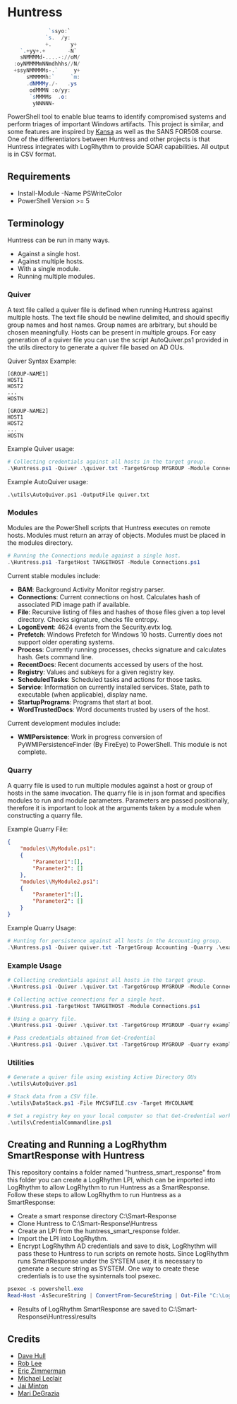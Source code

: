 # Huntress

```PowerShell
             `ssyo:`
            `s.  /y:
            +.      y+
    `.+yy+.+       -N`
    sNMMMMd-....-://oM/  
  :oyNMMMMmNNmdhhhs//N/  
  +ssyNMMMMMs-.`     y+  
      sMMMMMh:`     `m:  
      .dNMMMy./-   .ys
       odMMMN :o/yy:
       `sMMMMs  .o:
        yNNNNN-
```

PowerShell tool to enable blue teams to identify compromised systems and perform triages of important Windows artifacts. This project is similar, and some features are inspired by [Kansa](https://github.com/davehull/Kansa) as well as the SANS FOR508 course. One of the differentiators between Huntress and other projects is that Huntress integrates with LogRhythm to provide SOAR capabilities. All output is in CSV format.

## Requirements

* Install-Module -Name PSWriteColor
* PowerShell Version >= 5

## Terminology

Huntress can be run in many ways. 

* Against a single host.
* Against multiple hosts.
* With a single module.
* Running multiple modules.

### Quiver 

A text file called a quiver file is defined when running Huntress against multiple hosts. The text file should be newline delimited, and should specifiy group names and host names. Group names are arbitrary, but should be chosen meaningfully. Hosts can be present in multiple groups. For easy generation of a quiver file you can use the script AutoQuiver.ps1 provided in the utils directory to generate a quiver file based on AD OUs. 

Quiver Syntax Example:

``` Plaintext
[GROUP-NAME1]
HOST1
HOST2
...
HOSTN

[GROUP-NAME2]
HOST1
HOST2
...
HOSTN
```

Example Quiver usage:

``` PowerShell
# Collecting credentials against all hosts in the target group.
.\Huntress.ps1 -Quiver .\quiver.txt -TargetGroup MYGROUP -Module Connections.ps1
```

Example AutoQuiver usage:

``` Plaintext
.\utils\AutoQuiver.ps1 -OutputFile quiver.txt
```

### Modules

Modules are the PowerShell scripts that Huntress executes on remote hosts. Modules must return an array of objects. Modules must be placed in the modules directory.

``` PowerShell
# Running the Connections module against a single host.
.\Huntress.ps1 -TargetHost TARGETHOST -Module Connections.ps1
```

Current stable modules include:

* **BAM**: Background Activity Monitor registry parser.
* **Connections**: Current connections on host. Calculates hash of associated PID image path if available.
* **File**: Recursive listing of files and hashes of those files given a top level directory. Checks signature, checks file entropy.
* **LogonEvent**: 4624 events from the Security.evtx log. 
* **Prefetch**: Windows Prefetch for Windows 10 hosts. Currently does not support older operating systems.
* **Process**: Currently running processes, checks signature and calculates hash. Gets command line.
* **RecentDocs**: Recent documents accessed by users of the host.
* **Registry**: Values and subkeys for a given registry key.
* **ScheduledTasks**: Scheduled tasks and actions for those tasks.
* **Service**: Information on currently installed services. State, path to executable (when applicable), display name.
* **StartupPrograms**: Programs that start at boot.
* **WordTrustedDocs**: Word documents trusted by users of the host.

Current development modules include: 

* **WMIPersistence**: Work in progress conversion of PyWMIPersistenceFinder (By FireEye) to PowerShell. This module is not complete.

### Quarry

A quarry file is used to run multiple modules against a host or group of hosts in the same invocation. The quarry file is in json format and specifies modules to run and module parameters. Parameters are passed positionally, therefore it is important to look at the arguments taken by a module when constructing a quarry file.

Example Quarry File:

``` JSON
{
    "modules\\MyModule.ps1":
    {
        "Parameter1":[],
        "Parameter2": []
    },
    "modules\\MyModule2.ps1":
    {
        "Parameter1":[],
        "Parameter2": []
    }
}
```

Example Quarry Usage:

``` PowerShell
# Hunting for persistence against all hosts in the Accounting group.
.\Huntress.ps1 -Quiver quiver.txt -TargetGroup Accounting -Quarry .\examples\persistence.json
```

### Example Usage

```PowerShell
# Collecting credentials against all hosts in the target group.
.\Huntress.ps1 -Quiver .\quiver.txt -TargetGroup MYGROUP -Module Connections.ps1

# Collecting active connections for a single host. 
.\Huntress.ps1 -TargetHost TARGETHOST -Module Connections.ps1

# Using a quarry file.
.\Huntress.ps1 -Quiver .\quiver.txt -TargetGroup MYGROUP -Quarry examples\persistence.json

# Pass credentials obtained from Get-Credential
.\Huntress.ps1 -Quiver .\quiver.txt -TargetGroup MYGROUP -Quarry examples\persistence.json -Credential $MyCredential
```

### Utilities

``` PowerShell
# Generate a quiver file using existing Active Directory OUs
.\utils\AutoQuiver.ps1

# Stack data from a CSV file.
.\utils\DataStack.ps1 -File MYCSVFILE.csv -Target MYCOLNAME

# Set a registry key on your local computer so that Get-Credential works via commandline without GUI popup.
.\utils\CredentialCommandline.ps1
```

## Creating and Running a LogRhythm SmartResponse with Huntress

This repository contains a folder named "huntress\_smart\_response" from this folder you can create a LogRhythm LPI, which can be imported into LogRhythm to allow LogRhythm to run Huntress as a SmartResponse. Follow these steps to allow LogRhythm to run Huntress as a SmartResponse:

* Create a smart response directory C:\Smart-Response
* Clone Huntress to C:\Smart-Response\Huntress
* Create an LPI from the huntress\_smart\_response folder.
* Import the LPI into LogRhythm. 
* Encrypt LogRhythm AD credentials and save to disk, LogRhythm will pass these to Huntress to run scripts on remote hosts. Since LogRhythm runs SmartResponse under the SYSTEM user, it is necessary to generate a secure string as SYSTEM. One way to create these credentials is to use the sysinternals tool psexec.

``` PowerShell
psexec -s powershell.exe
Read-Host -AsSecureString | ConvertFrom-SecureString | Out-File "C:\LogRhythm-Cred.txt"
```
* Results of LogRhythm SmartResponse are saved to C:\Smart-Response\Huntress\results

## Credits

* [Dave Hull](https://github.com/davehull)
* [Rob Lee](https://www.sans.org/course/advanced-incident-response-threat-hunting-training)
* [Eric Zimmerman](https://github.com/EricZimmerman)
* [Michael Leclair](https://digitalforensicsurvivalpodcast.com/2019/11/11/dfsp-195-bam/)
* [Jai Minton](https://www.jaiminton.com/cheatsheet/DFIR/#startup-process-information)
* [Mari DeGrazia](http://az4n6.blogspot.com/2016/02/more-on-trust-records-macros-and.html)